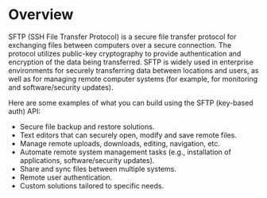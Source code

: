 # Overview

SFTP (SSH File Transfer Protocol) is a secure file transfer protocol for exchanging files between computers over a secure connection. The protocol utilizes public-key cryptography to provide authentication and encryption of the data being transferred. SFTP is widely used in enterprise environments for securely transferring data between locations and users, as well as for managing remote computer systems (for example, for monitoring and software/security updates).

Here are some examples of what you can build using the SFTP (key-based auth) API:

- Secure file backup and restore solutions.
- Text editors that can securely open, modify and save remote files.
- Manage remote uploads, downloads, editing, navigation, etc.
- Automate remote system management tasks (e.g., installation of applications, software/security updates).
- Share and sync files between multiple systems.
- Remote user authentication.
- Custom solutions tailored to specific needs.
